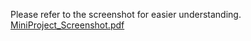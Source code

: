 Please refer to the screenshot for easier understanding.
[MiniProject_Screenshot.pdf](https://github.com/user-attachments/files/23228457/MiniProject_Screenshot.pdf)
